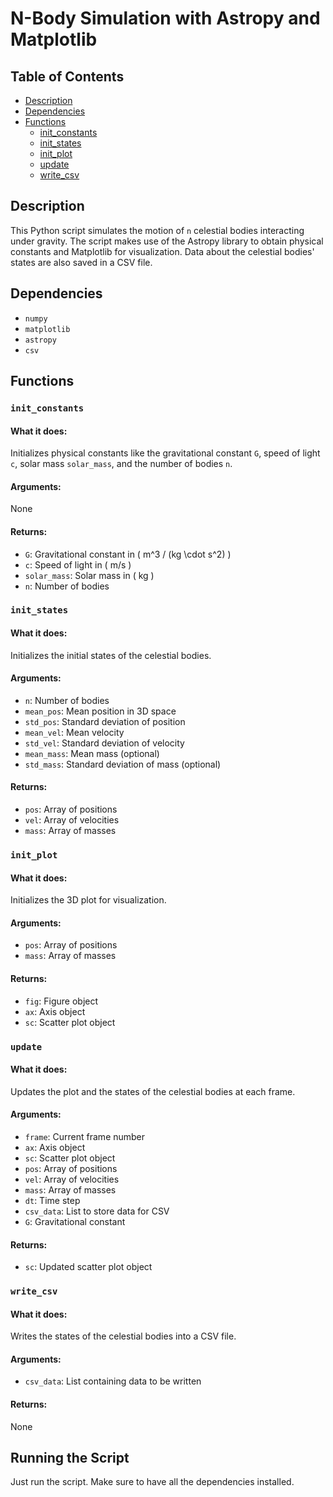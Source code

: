 
# N-Body Simulation with Astropy and Matplotlib

## Table of Contents
- [Description](#description)
- [Dependencies](#dependencies)
- [Functions](#functions)
    - [init_constants](#init_constants)
    - [init_states](#init_states)
    - [init_plot](#init_plot)
    - [update](#update)
    - [write_csv](#write_csv)

## Description
This Python script simulates the motion of `n` celestial bodies interacting under gravity. The script makes use of the Astropy library to obtain physical constants and Matplotlib for visualization. Data about the celestial bodies' states are also saved in a CSV file.

## Dependencies
- `numpy`
- `matplotlib`
- `astropy`
- `csv`

## Functions

### `init_constants`
#### What it does:
Initializes physical constants like the gravitational constant `G`, speed of light `c`, solar mass `solar_mass`, and the number of bodies `n`.

#### Arguments:
None

#### Returns:
- `G`: Gravitational constant in \( m^3 / (kg \cdot s^2) \)
- `c`: Speed of light in \( m/s \)
- `solar_mass`: Solar mass in \( kg \)
- `n`: Number of bodies

### `init_states`
#### What it does:
Initializes the initial states of the celestial bodies.

#### Arguments:
- `n`: Number of bodies
- `mean_pos`: Mean position in 3D space
- `std_pos`: Standard deviation of position
- `mean_vel`: Mean velocity
- `std_vel`: Standard deviation of velocity
- `mean_mass`: Mean mass (optional)
- `std_mass`: Standard deviation of mass (optional)

#### Returns:
- `pos`: Array of positions
- `vel`: Array of velocities
- `mass`: Array of masses

### `init_plot`
#### What it does:
Initializes the 3D plot for visualization.

#### Arguments:
- `pos`: Array of positions
- `mass`: Array of masses

#### Returns:
- `fig`: Figure object
- `ax`: Axis object
- `sc`: Scatter plot object

### `update`
#### What it does:
Updates the plot and the states of the celestial bodies at each frame.

#### Arguments:
- `frame`: Current frame number
- `ax`: Axis object
- `sc`: Scatter plot object
- `pos`: Array of positions
- `vel`: Array of velocities
- `mass`: Array of masses
- `dt`: Time step
- `csv_data`: List to store data for CSV
- `G`: Gravitational constant

#### Returns:
- `sc`: Updated scatter plot object

### `write_csv`
#### What it does:
Writes the states of the celestial bodies into a CSV file.

#### Arguments:
- `csv_data`: List containing data to be written

#### Returns:
None

## Running the Script
Just run the script. Make sure to have all the dependencies installed.
